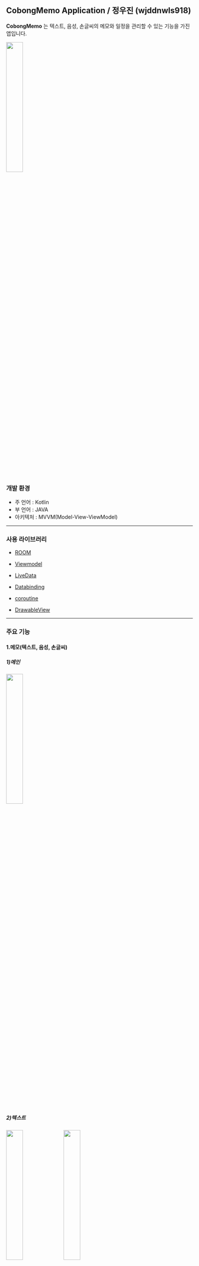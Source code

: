 ﻿## **CobongMemo Application** / 정우진 (wjddnwls918)
**CobongMemo** 는 텍스트, 음성, 손글씨의 메모와 일정을 관리할 수 있는 기능을 가진 앱입니다.

<img src="./image/playstore-icon.png" width="30%" />

### 개발 환경
- 주 언어 : Kotlin
- 부 언어 : JAVA
- 아키텍처 : MVVM(Model-View-ViewModel)

------------------------------------------

### 사용 라이브러리
- [ROOM](https://developer.android.com/jetpack/androidx/releases/room)
- [Viewmodel](https://developer.android.com/topic/libraries/architecture/viewmodel)
- [LiveData](https://developer.android.com/topic/libraries/architecture/livedata)
- [Databinding](https://developer.android.com/topic/libraries/data-binding?hl=ko)
- [coroutine](https://codelabs.developers.google.com/codelabs/kotlin-coroutines/#0)

- [DrawableView](https://github.com/PaNaVTEC/DrawableView)

------------------------------------------

### 주요 기능

#### 1.메모(텍스트, 음성, 손글씨)

##### 1)메인
<div>
<img src="./image/memo_list.jpg" width="30%" />

</div>
  
  
##### 2)텍스트

<div>
<img src="./image/text_memo.jpg" width="30%" />
  
  <img src="./image/text_view.jpg" width="30%" />
  
 </div>
 
 
##### 3)음성
 <div>
  
<img src="./image/voice_record.jpg" width="30%" />
  
 </div>
 
##### 4)손글씨 
 <div>
  
<img src="./image/handwrite_memo.jpg" width="30%" />
  
  <img src="./image/handwrite_view.jpg" width="30%" />
  
 
 </div>
 
#### 2.일정


##### 1)달력
<div>
  
<img src="./image/schedule_main.jpg" width="30%" />
  
 
 </div>
 
##### 2)일정 추가

<div>
  
<img src="./image/schedule_add.jpg" width="30%" />
  <img src="./image/input_schedule.jpg" width="30%" />
 
 </div>

##### 3)장소 검색 (Kakao REST API, MAP)
<div>
  
<img src="./image/place_search.jpg" width="30%" />
 
 
 </div>

------------------------------------------
### 리팩토링

#### 전
<div>
  
<img src="./image/before_refactoring_java.PNG" width="50%" />
  
  </div>


#### 후
<div>
  
<img src="./image/after_refactorfing_kotlin_1.PNG" width="30%" />
  
  <img src="./image/after_refactorfing_kotlin_2.PNG" width="30%" />
  
  <img src="./image/after_refactorfing_kotlin_3.PNG" width="30%" />
 </div>


------------------------------------------

[[2018-07-26]](https://youtu.be/2yICxRnV6IM)

[[2018-09-10]](https://youtu.be/kTfF_A4JfCQ)

[[플레이스토어 베타버전 링크]](https://play.google.com/store/apps/details?id=cobong.jeongwoojin.cobongmemo.cobongmemo)

[[2019-07-15]](https://youtu.be/Kb7Vr5lZ06E)

------------------------------------------
- KOREATECH
- Computer Science Engineering
- UOC LAB
- email : wjddnwls918@naver.com
- phone : 010-9368-5828
